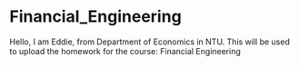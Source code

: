 # Financial_Engineering
 Hello, I am Eddie, from Department of Economics in NTU.
 This will be used to upload the homework for the course: Financial Engineering

